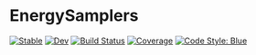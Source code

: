 # EnergySamplers

[![Stable](https://img.shields.io/badge/docs-stable-blue.svg)](https://JuliaTrustworthyAI.github.io/EnergySamplers.jl/stable/)
[![Dev](https://img.shields.io/badge/docs-dev-blue.svg)](https://JuliaTrustworthyAI.github.io/EnergySamplers.jl/dev/)
[![Build Status](https://github.com/JuliaTrustworthyAI/EnergySamplers.jl/actions/workflows/CI.yml/badge.svg?branch=main)](https://github.com/JuliaTrustworthyAI/EnergySamplers.jl/actions/workflows/CI.yml?query=branch%3Amain)
[![Coverage](https://codecov.io/gh/JuliaTrustworthyAI/EnergySamplers.jl/branch/main/graph/badge.svg)](https://codecov.io/gh/JuliaTrustworthyAI/EnergySamplers.jl)
[![Code Style: Blue](https://img.shields.io/badge/code%20style-blue-4495d1.svg)](https://github.com/invenia/BlueStyle)
